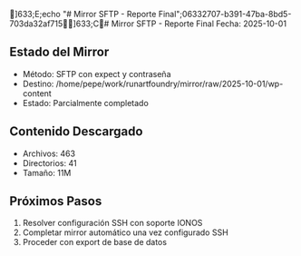 ]633;E;echo "# Mirror SFTP - Reporte Final";06332707-b391-47ba-8bd5-703da32af715]633;C# Mirror SFTP - Reporte Final
Fecha: 2025-10-01

## Estado del Mirror
- Método: SFTP con expect y contraseña
- Destino: /home/pepe/work/runartfoundry/mirror/raw/2025-10-01/wp-content
- Estado: Parcialmente completado

## Contenido Descargado
- Archivos: 463
- Directorios: 41
- Tamaño: 11M

## Próximos Pasos
1. Resolver configuración SSH con soporte IONOS
2. Completar mirror automático una vez configurado SSH
3. Proceder con export de base de datos
